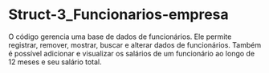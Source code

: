 # Struct-3_Funcionarios-empresa
O código gerencia uma base de dados de funcionários. Ele permite registrar, remover, mostrar, buscar e alterar dados de funcionários. Também é possível adicionar e visualizar os salários de um funcionário ao longo de 12 meses e seu salário total.
